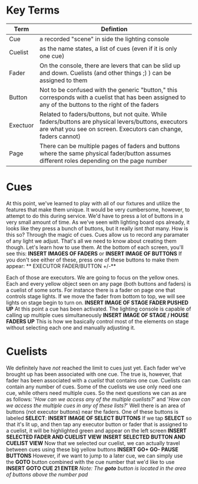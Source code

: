 <!-- TITLE: 301 - Cues and Lists and everything else -->
<!-- SUBTITLE: After completing this tutorial, you should have everything you need to be able to "do lights" -->

# Key Terms
| Term | Defintion |
| --- | --- |
| Cue | a recorded "scene" in side the lighting console |
| Cuelist | as the name states, a list of cues (even if it is only one cue) |
| Fader | On the console, there are levers that can be slid up and down. Cuelists (and other things ;) ) can be assigned to them |
| Button | Not to be confused with the generic "button," this corresponds with a cuelist that has been assigned to any of the buttons to the right of the faders |
| Exectuor | Related to faders/buttons, but not quite. While faders/buttons are physical levers/buttons, executors are what you see on screen. Executors can change, faders cannot) |
| Page | There can be multiple pages of faders and buttons where the same physical fader/button assumes different roles depending on the page number |

# Cues
At this point, we've learned to play with all of our fixtures and utilize the features that make them unique. It would be very cumbersome, however, to attempt to do this during service. We'd have to press a lot of buttons in a very small amount of time. As we've seen with lighting board ops already, it looks like they press a bunch of buttons, but it really isnt _that_ many. How is this so? Through the magic of cues. Cues allow us to record any paramater of any light we adjust. That's all we need to know about creating them though. Let's learn how to use them. At the bottom of each screen, you'll see this:
**INSERT IMAGES OF FADERS** or **INSERT IMAGE OF BUTTONS**
If you don't see either of these, press one of these buttons to make them appear:
** EXECUTOR FADER/BUTTON +/-**

Each of those are executors. We are going to focus on the yellow ones. Each and every yellow object seen on any page (both buttons and faders) is a cuelist of some sorts. For instance there is a fader on page one that controls stage lights. If we move the fader from bottom to top, we will see lights on stage begin to turn on. 
**INSERT IMAGE OF STAGE FADER PUSHED UP** 
At this point a cue has been activated. The lighting console is capable of calling up multiple cues simultaneously
**INSERT IMAGE OF STAGE / HOUSE FADERS UP**
This is how we basically control most of the elements on stage without selecting each one and manually adjusting it.

# Cuelists
We definitely have _not_ reached the limit to cues just yet. Each fader we've brought up has been associated with one cue. The true is, however, that fader has been associated with a _cuelist_ that contains one cue. Cuelists can contain any number of cues. Some of the cuelists we use only need one cue, while others need multiple cues. So the next questions we can as are as follows: '_How can we access any of the multiple cuelists?_' and '_How can we access the multiple cues in any of these lists?_' Well there is an area of buttons (not executor buttons) near the faders. One of these buttons is labeled **SELECT**:
**INSERT IMAGE OF SELECT BUTTONS**
If we tap **SELECT** so that it's lit up, and then tap any executor button or fader that is assigned to a cuelist, it will be highlighted green and appear on the left screen
**INSERT SELECTED FADER AND CUELIST VIEW**
**INSERT SELECTED BUTTON AND CUELIST VIEW**
Now that we selected our cuelist, we can actually travel between cues using these big yellow buttons
**INSERT GO+ GO- PAUSE BUTTONS**
However, if we want to jump to a later cue, we can simply use the **GOTO** button combined with the cue number that we'd like to use
**INSERT GOTO CUE 21 ENTER**
_Note: The __goto__ button is located in the area of buttons above the number pad_